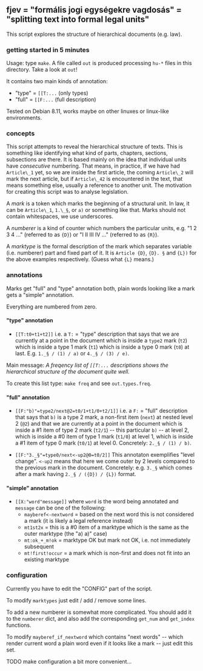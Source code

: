 ## fjev = "formális jogi egységekre vagdosás" = "splitting text into formal legal units"

This script explores the structure of hierarchical documents (e.g. law).

### getting started in 5 minutes

Usage: type `make`. A file called `out` is produced
processing `hu-*` files in this directory.
Take a look at `out`!

It contains two main kinds of annotation:
 * "type" = `[[T:...` (only types)
 * "full" = `[[F:...` (full description)

Tested on Debian 8.11, works maybe on other linuxes or linux-like environments.

### concepts

This script attempts to reveal the hierarchical structure of texts.
This is something like identifying
what kind of parts, chapters, sections, subsections are there. 
It is based mainly on the idea that individual units have
_consecutive_ numbering. That means, in practice,
if we have had `Article\_1` yet, so we are inside the first article,
the coming `Article\_2` will mark the next article,
but if `Article\_42` is encountered in the text,
that means something else, usually a reference to another unit. 
The motivation for creating this script was to analyse legislation.

A _mark_ is a token which marks the beginning of a structural unit.
In law, it can be `Article\_1`, `1.\_§`, or `a)` or something like that.
Marks should not contain whitespaces, we use underscores.

A _numberer_ is a kind of counter which numbers the particular units,
e.g. "1 2 3 4 ..." (referred to as `{D}`) or
"I II III IV ..." (referred to as `{R}`).

A _marktype_ is the formal description of the mark
which separates variable (i.e. numberer) part and fixed part of it.
It is `Article {D}`, `{D}. §` and `{L})` for the above examples respectively.
(Guess what `{L}` means.)

### annotations

Marks get "full" and "type" annotation both,
plain words looking like a mark gets a "simple" annotation.

Everything are numbered from zero.

#### "type" annotation

 * `[[T:t0+t1+t2]]`
i.e. a `T:` = "type" description that says
that we are currently at a point in the document which is 
inside a `type2` mark (`t2`)
which is inside a type 1 mark (`t1`)
which is inside a type 0 mark (`t0`) at last.
E.g. `1._§ / (1) / a)` or `4._§ / (3) / e)`.

Main message:
_A freqency list of `[[T:...` descriptions
shows the hierarchical structure of the document quite well._

To create this list type: `make freq` and see `out.types.freq`.

#### "full" annotation

 * `[[F:"b)"=type2/next@2=t0/1+t1/0+t2/1]]`
i.e. a `F:` = "full" description that says
that `b)` is a type 2 mark, a non-first item (`next`)
at nested level 2 (`@2`)
and that we are currently at a point in the document which is
inside a #1 item of type 2 mark (`t2/1`) -- this particular `b)` -- at level 2,
which is inside a #0 item of type 1 mark (`t1/0`) at level 1,
which is inside a #1 item of type 0 mark (`t0/1`) at level 0.
Concretely: `2._§ / (1) / b)`.

 * `[[F:"3._§"=type0/next<-up2@0=t0/2]]`
This annotaton exemplifies "level change".
`<-up2` means that here we come outer by 2 levels
compared to the previous mark in the document.
Concretely: e.g. `3._§` which comes after
a mark having `2._§ / ({D}) / {L})` format.

#### "simple" annotation

 * `[[X:"word"message]]`
where `word` is the word being annotated
and `message` can be one of the following:
   * `mayberef<-nextword` = based on the next word
this is not considered a mark (it is likely a legal reference instead)
   * `mt1st2x` = this is a #0 item of a marktype
which is the same as the outer marktype (the "a) a)" case)
   * `mt:ok_+_m!ok` = marktype OK but mark not OK,
i.e. not immediately subsequent
   * `mt!first!occur` = a mark which is non-first
and does not fit into an existing marktype

### configuration

Currently you have to edit the "CONFIG" part of the script.

To modify `marktypes` just edit / add / remove some lines.

To add a new numberer is somewhat more complicated.
You should add it to the `numberer` dict,
and also add the corresponding `get_num` and `get_index` functions.

To modify `mayberef_if_nextword` which contains "next words"
-- which render current word a plain word
even if it looks like a mark -- just edit this set.

TODO make configuration a bit more convenient...

